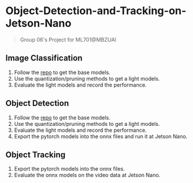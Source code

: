 # Object-Detection-and-Tracking-on-Jetson-Nano
> Group 06's Project for ML701@MBZUAI

## Image Classification

1) Follow the [repo](https://github.com/weiaicunzai/pytorch-cifar100) to get the base models.
2) Use the quantization/pruning methods to get a light models.
3) Evaluate the light models and record the performance.


## Object Detection

1) Follow the [repo](https://github.com/dusty-nv/pytorch-ssd) to get the base models.
2) Use the quantization/pruning methods to get a light models.
3) Evaluate the light models and record the performance.
4) Export the pytorch models into the onnx files and run it at Jetson Nano.


## Object Tracking

1) Export the pytorch models into the onnx files.
2) Evaluate the onnx models on the video data at Jetson Nano.

